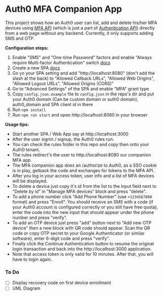 # Auth0 MFA Companion App

This project shows how an Auth0 user can list, add and delete his/her MFA devices using [MFA API](https://auth0.com/docs/multifactor-authentication/api) (which is just a part of [Authentication API](https://auth0.com/docs/api/authentication#multi-factor-authentication)) directly from a web page without any backend. Currently, it only supports adding SMS and OTP.

**Configuration steps:**

1. Enable "SMS" and "One-time Password" factors and enable "Always require Multi-factor Authentication" switch [docs](https://auth0.com/docs/multifactor-authentication#1-enable-the-factors-you-require) 
1. Create a new SPA [docs](https://auth0.com/docs/dashboard/guides/applications/register-app-spa)
1. Go yo your SPA setting and add "http://localhost:8080" (don't add the slash at the back) to "Allowed Callback URLs", "Allowed Web Origins", "Allowed Logout URLs", "Allowed Origins (CORS)"
1. Go to "Advanced Settings" of the SPA and enable "MFA" grant type
1. Copy `config.json.example` file to `config.json` in the repo's dir and put your Auth0 domain (Can be custom domain or auth0 domain), auth0_domain and SPA client id in there
1. Run `npm install`
1. Run `npm run start` and open http://localhost:8080 in your browser

**Usage tips:**

* Start another SPA / Web App say at http://localhost:3000
* After the user signin / signup, the Auth0 rules run.
* You can check the rules folder in this repo and copy then onto your Auth0 tenant.
* The rules redirect's the user to http://localhost:8080 our companion MFA app.
* The MFA companion app does an /authorize to Auth0, as a SSO cookie is in play, getback the code and exchanges for tokens to the MFA API.
* After you log in your access token, user info and a list of MFA devices will be displayed.
* To delete a device just copy it's id from the list to the input field next to "Delete by id" in "Manage MFA devices" block and press "delete".
* To add a phone number click "Add Phone Number" (use `+1234567890` format) and press "Enroll". You should receive an SMS with a code (if your Auth0 account is configured correctly or you still have free quota), enter the code into the new input that should appear under the phone number and press "verify".
* To add an OTP device just press "add" button next to "Add new OTP device" then a new block with QR code should appear. Scan the QR code or copy OTP secret to your Google Authenticator (or similar software), enter 6-digit code and press "verify".
* Finally click the Continue Authentication button to resume the original login transaction and back into the http://localhost:3000 application.
* Note that access token is only valid for 10 minutes. After that, you will have to login again.

### To Do

- [ ] Display recovery code on first device enrollment 
- [ ] UML Diagram
